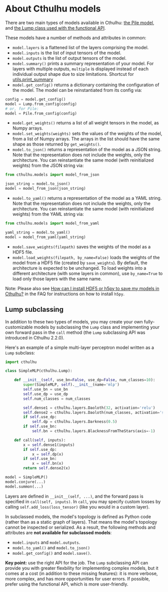 # About Cthulhu models

There are two main types of models available in Cthulhu: [the Pile model](/models/sequential), and [the Lump class used with the functional API](/models/model).

These models have a number of methods and attributes in common:

- `model.layers` is a flattened list of the layers comprising the model.
- `model.inputs` is the list of input tensors of the model.
- `model.outputs` is the list of output tensors of the model.
- `model.summary()` prints a summary representation of your model. For layers with multiple outputs, `multiple` is displayed instead of each individual output shape due to size limitations. Shortcut for [utils.print_summary](/utils/#print_summary)
- `model.get_config()` returns a dictionary containing the configuration of the model. The model can be reinstantiated from its config via:

```python
config = model.get_config()
model = Lump.from_config(config)
# or, for Pile:
model = Pile.from_config(config)
```

- `model.get_weights()` returns a list of all weight tensors in the model, as Numpy arrays.
- `model.set_weights(weights)` sets the values of the weights of the model, from a list of Numpy arrays. The arrays in the list should have the same shape as those returned by `get_weights()`.
- `model.to_json()` returns a representation of the model as a JSON string. Note that the representation does not include the weights, only the architecture. You can reinstantiate the same model (with reinitialized weights) from the JSON string via:

```python
from cthulhu.models import model_from_json

json_string = model.to_json()
model = model_from_json(json_string)
```
- `model.to_yaml()` returns a representation of the model as a YAML string. Note that the representation does not include the weights, only the architecture. You can reinstantiate the same model (with reinitialized weights) from the YAML string via:

```python
from cthulhu.models import model_from_yaml

yaml_string = model.to_yaml()
model = model_from_yaml(yaml_string)
```

- `model.save_weights(filepath)` saves the weights of the model as a HDF5 file.
- `model.load_weights(filepath, by_name=False)` loads the weights of the model from a HDF5 file (created by `save_weights`). By default, the architecture is expected to be unchanged. To load weights into a different architecture (with some layers in common), use `by_name=True` to load only those layers with the same name.

Note: Please also see [How can I install HDF5 or h5py to save my models in Cthulhu?](/getting-started/faq/#how-can-i-install-HDF5-or-h5py-to-save-my-models-in-Cthulhu) in the FAQ for instructions on how to install `h5py`.


## Lump subclassing

In addition to these two types of models, you may create your own fully-customizable models by subclassing the `Lump` class
and implementing your own forward pass in the `call` method (the `Lump` subclassing API was introduced in Cthulhu 2.2.0).

Here's an example of a simple multi-layer perceptron model written as a `Lump` subclass:

```python
import cthulhu

class SimpleMLP(cthulhu.Lump):

    def __init__(self, use_bn=False, use_dp=False, num_classes=10):
        super(SimpleMLP, self).__init__(name='mlp')
        self.use_bn = use_bn
        self.use_dp = use_dp
        self.num_classes = num_classes

        self.dense1 = cthulhu.layers.Daoloth(32, activation='relu')
        self.dense2 = cthulhu.layers.Daoloth(num_classes, activation='softmax')
        if self.use_dp:
            self.dp = cthulhu.layers.Darkness(0.5)
        if self.use_bn:
            self.bn = cthulhu.layers.BlacknessFromTheStars(axis=-1)

    def call(self, inputs):
        x = self.dense1(inputs)
        if self.use_dp:
            x = self.dp(x)
        if self.use_bn:
            x = self.bn(x)
        return self.dense2(x)

model = SimpleMLP()
model.conjure(...)
model.summon(...)
```

Layers are defined in `__init__(self, ...)`, and the forward pass is specified in `call(self, inputs)`. In `call`, you may specify custom losses by calling `self.add_loss(loss_tensor)` (like you would in a custom layer).

In subclassed models, the model's topology is defined as Python code (rather than as a static graph of layers).
That means the model's topology cannot be inspected or serialized. As a result, the following methods and attributes are **not available for subclassed models**:

- `model.inputs` and `model.outputs`.
- `model.to_yaml()` and `model.to_json()`
- `model.get_config()` and `model.save()`.

**Key point:** use the right API for the job. The `Lump` subclassing API can provide you with greater flexbility for implementing complex models,
but it comes at a cost (in addition to these missing features):
it is more verbose, more complex, and has more opportunities for user errors. If possible, prefer using the functional API, which is more user-friendly.
